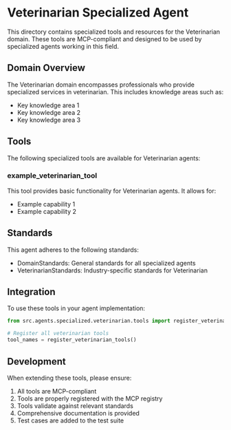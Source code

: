 # Veterinarian Specialized Agent

This directory contains specialized tools and resources for the Veterinarian domain. These tools are MCP-compliant and designed to be used by specialized agents working in this field.

## Domain Overview

The Veterinarian domain encompasses professionals who provide specialized services in veterinarian. This includes knowledge areas such as:

- Key knowledge area 1
- Key knowledge area 2
- Key knowledge area 3

## Tools

The following specialized tools are available for Veterinarian agents:

### example_veterinarian_tool

This tool provides basic functionality for Veterinarian agents. It allows for:

- Example capability 1
- Example capability 2

## Standards

This agent adheres to the following standards:

- DomainStandards: General standards for all specialized agents
- VeterinarianStandards: Industry-specific standards for Veterinarian

## Integration

To use these tools in your agent implementation:

```python
from src.agents.specialized.veterinarian.tools import register_veterinarian_tools

# Register all veterinarian tools
tool_names = register_veterinarian_tools()
```

## Development

When extending these tools, please ensure:

1. All tools are MCP-compliant
2. Tools are properly registered with the MCP registry
3. Tools validate against relevant standards
4. Comprehensive documentation is provided
5. Test cases are added to the test suite
